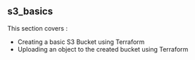 ## s3_basics

This section covers :

- Creating a basic S3 Bucket using Terraform
- Uploading an object to the created bucket using Terraform
